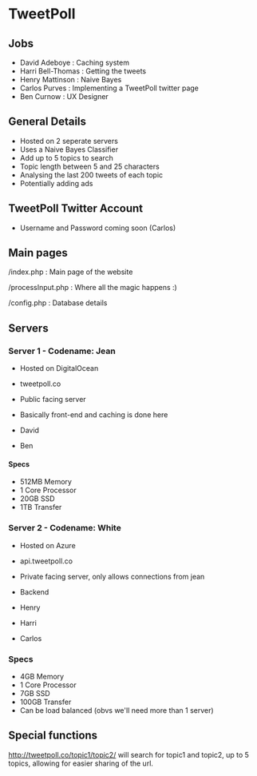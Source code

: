 # TweetPoll

## Jobs

- David Adeboye : Caching system
- Harri Bell-Thomas : Getting the tweets
- Henry Mattinson : Naive Bayes
- Carlos Purves : Implementing a TweetPoll twitter page
- Ben Curnow : UX Designer

## General Details
- Hosted on 2 seperate servers
- Uses a Naive Bayes Classifier
- Add up to 5 topics to search
- Topic length between 5 and 25 characters
- Analysing the last 200 tweets of each topic
- Potentially adding ads

## TweetPoll Twitter Account
- Username and Password coming soon (Carlos)

## Main pages
/index.php : Main page of the website

/processInput.php : Where all the magic happens :)

/config.php : Database details

## Servers

### Server 1 - Codename: Jean
- Hosted on DigitalOcean
- tweetpoll.co
- Public facing server
- Basically front-end and caching is done here

- David
- Ben

#### Specs
- 512MB Memory
- 1 Core Processor
- 20GB SSD
- 1TB Transfer

### Server 2 - Codename: White
- Hosted on Azure
- api.tweetpoll.co
- Private facing server, only allows connections from jean
- Backend

- Henry
- Harri
- Carlos

### Specs
- 4GB Memory
- 1 Core Processor
- 7GB SSD
- 100GB Transfer
- Can be load balanced (obvs we'll need more than 1 server)


## Special functions

http://tweetpoll.co/topic1/topic2/ will search for topic1 and topic2, up to 5 topics, allowing for easier sharing of the url.